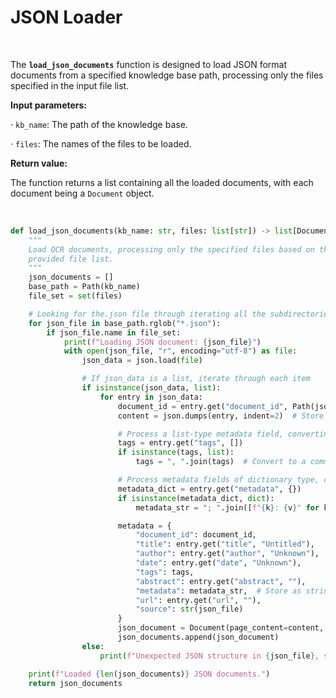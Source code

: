 # JSON Loader
<br/>

The **`load_json_documents`** function is designed to load JSON format documents from a specified knowledge base path, processing only the files specified in the input file list. 

**Input parameters:**

· `kb_name`: The path of the knowledge base.

· `files`: The names of the files to be loaded.


**Return value:**

The function returns a list containing all the loaded documents, with each document being a `Document` object.

<br/>

```python
def load_json_documents(kb_name: str, files: list[str]) -> list[Document]:
    """
    Load OCR documents, processing only the specified files based on the 
    provided file list.
    """
    json_documents = []
    base_path = Path(kb_name)
    file_set = set(files)

    # Looking for the.json file through iterating all the subdirectories and files in the data folder
    for json_file in base_path.rglob("*.json"):
        if json_file.name in file_set:  
            print(f"Loading JSON document: {json_file}")
            with open(json_file, "r", encoding="utf-8") as file:
                json_data = json.load(file)

                # If json_data is a list, iterate through each item
                if isinstance(json_data, list):
                    for entry in json_data:
                        document_id = entry.get("document_id", Path(json_file).stem)
                        content = json.dumps(entry, indent=2)  # Store the entire entry as text

                        # Process a list-type metadata field, converting it to a comma-separated string
                        tags = entry.get("tags", [])
                        if isinstance(tags, list):
                            tags = ", ".join(tags)  # Convert to a comma-separated string

                        # Process metadata fields of dictionary type, converting them to strings
                        metadata_dict = entry.get("metadata", {})
                        if isinstance(metadata_dict, dict):
                            metadata_str = "; ".join([f"{k}: {v}" for k, v in metadata_dict.items()])

                        metadata = {
                            "document_id": document_id,
                            "title": entry.get("title", "Untitled"),
                            "author": entry.get("author", "Unknown"),
                            "date": entry.get("date", "Unknown"),
                            "tags": tags,
                            "abstract": entry.get("abstract", ""),
                            "metadata": metadata_str,  # Store as string
                            "url": entry.get("url", ""),
                            "source": str(json_file)
                        }
                        json_document = Document(page_content=content, metadata=metadata)
                        json_documents.append(json_document)
                else:
                    print(f"Unexpected JSON structure in {json_file}, skipping...")

    print(f"Loaded {len(json_documents)} JSON documents.")
    return json_documents
```